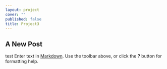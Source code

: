 ```yaml
---
layout: project
cover: ""
published: false
title: Project3
---
```


## A New Post

test
Enter text in [Markdown](http://daringfireball.net/projects/markdown/). Use the toolbar above, or click the **?** button for formatting help.
